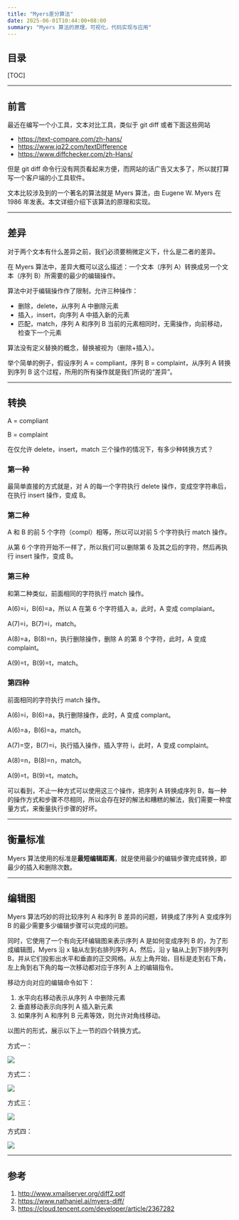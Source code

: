 ```yaml
---
title: "Myers差分算法"
date: 2025-06-01T10:44:00+08:00
summary: "Myers 算法的原理，可视化，代码实现与应用"
---
```


## 目录

[TOC]

---

## 前言

最近在编写一个小工具，文本对比工具，类似于 git diff 或者下面这些网站

- https://text-compare.com/zh-hans/
- https://www.jq22.com/textDifference
- https://www.diffchecker.com/zh-Hans/

但是 git diff 命令行没有网页看起来方便，而网站的话广告又太多了，所以就打算写一个客户端的小工具软件。

文本比较涉及到的一个著名的算法就是 Myers 算法，由 Eugene W. Myers 在 1986 年发表。本文详细介绍下该算法的原理和实现。

---

## 差异

对于两个文本有什么差异之前，我们必须要稍微定义下，什么是二者的差异。

在 Myers 算法中，差异大概可以这么描述：一个文本（序列 A）转换成另一个文本（序列 B）所需要的最少的编辑操作。

算法中对于编辑操作作了限制，允许三种操作：

- 删除，delete，从序列 A 中删除元素
- 插入，insert，向序列 A 中插入新的元素
- 匹配，match，序列 A 和序列 B 当前的元素相同时，无需操作，向前移动，检查下一个元素

算法没有定义替换的概念，替换被视为（删除+插入）。

举个简单的例子，假设序列 A = compliant，序列 B = complaint，从序列 A 转换到序列 B 这个过程，所用的所有操作就是我们所说的“差异”。

---

## 转换

A = compliant

B = complaint

在仅允许 delete，insert，match 三个操作的情况下，有多少种转换方式？

### 第一种

最简单直接的方式就是，对 A 的每一个字符执行 delete 操作，变成空字符串后，在执行 insert 操作，变成 B。

### 第二种

A 和 B 的前 5 个字符（compl）相等，所以可以对前 5 个字符执行 match 操作。

从第 6 个字符开始不一样了，所以我们可以删除第 6 及其之后的字符，然后再执行 insert 操作，变成 B。

### 第三种

和第二种类似，前面相同的字符执行 match 操作。

A(6)=i，B(6)=a，所以 A 在第 6 个字符插入 a，此时，A 变成 complaiant。

A(7)=i，B(7)=i，match。

A(8)=a，B(8)=n，执行删除操作，删除 A 的第 8 个字符，此时，A 变成 complaint。

A(9)=t，B(9)=t，match。

### 第四种

前面相同的字符执行 match 操作。

A(6)=i，B(6)=a，执行删除操作，此时，A 变成 complant。

A(6)=a，B(6)=a，match。

A(7)=空，B(7)=i，执行插入操作，插入字符 i，此时，A 变成 complaint。

A(8)=n，B(8)=n，match。

A(9)=t，B(9)=t，match。

可以看到，不止一种方式可以使用这三个操作，把序列 A 转换成序列 B，每一种的操作方式和步骤不尽相同，所以会存在好的解法和糟糕的解法，我们需要一种度量方式，来衡量执行步骤的好坏。

---

## 衡量标准

Myers 算法使用的标准是**最短编辑距离**，就是使用最少的编辑步骤完成转换，即最少的插入和删除次数。

---

## 编辑图

Myers 算法巧妙的将比较序列 A 和序列 B 差异的问题，转换成了序列 A 变成序列 B 的最少需要多少编辑步骤可以完成的问题。

同时，它使用了一个有向无环编辑图来表示序列 A 是如何变成序列 B 的，为了形成编辑图，Myers 沿 x 轴从左到右排列序列 A，然后，沿 y 轴从上到下排列序列 B，并从它们投影出水平和垂直的正交网格。从左上角开始，目标是走到右下角，左上角到右下角的每一次移动都对应于序列 A 上的编辑指令。

移动方向对应的编辑命令如下：

1. 水平向右移动表示从序列 A 中删除元素
2. 垂直移动表示向序列 A 插入新元素
3. 如果序列 A 和序列 B 元素等效，则允许对角线移动。

以图片的形式，展示以下上一节的四个转换方式。

方式一：

![](./images/0.png)

方式二：

![](./images/1.png)

方式三：

![](./images/2.png)

方式四：

![](./images/3.png)





---

## 参考

1. http://www.xmailserver.org/diff2.pdf
2. https://www.nathaniel.ai/myers-diff/
3. https://cloud.tencent.com/developer/article/2367282